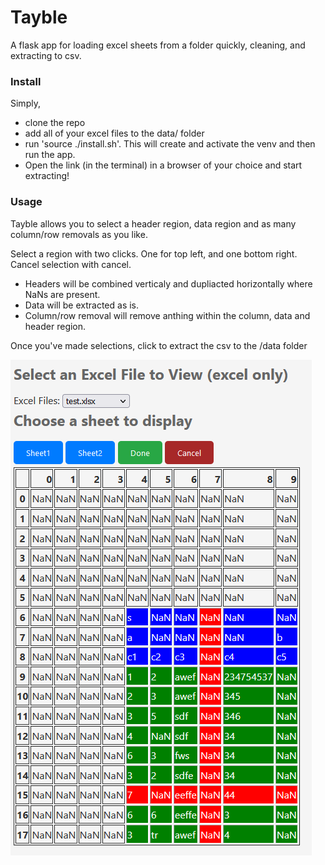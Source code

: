 # Tayble

A flask app for loading excel sheets from a folder quickly, cleaning, and extracting to csv.

### Install

Simply, 
* clone the repo
* add all of your excel files to the data/ folder
* run 'source ./install.sh'. This will create and activate the venv and then run the app.
* Open the link (in the terminal) in a browser of your choice and start extracting!

### Usage

Tayble allows you to select a header region, data region and as many column/row removals as you like.

Select a region with two clicks. One for top left, and one bottom right. Cancel selection with cancel. 

* Headers will be combined verticaly and dupliacted horizontally where NaNs are present.
* Data will be extracted as is.
* Column/row removal will remove anthing within the column, data and header region.

Once you've made selections, click to extract the csv to the /data folder


![Example Image](resources/usage.PNG)